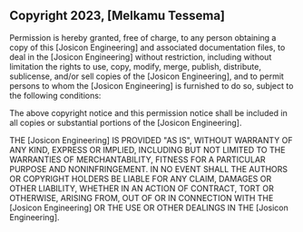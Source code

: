 ## Copyright 2023, [Melkamu Tessema]

Permission is hereby granted, free of charge, to any person obtaining a copy of this [Josicon Engineering] and associated documentation files, to deal in the [Josicon Engineering] without restriction, including without limitation the rights to use, copy, modify, merge, publish, distribute, sublicense, and/or sell copies of the [Josicon Engineering], and to permit persons to whom the [Josicon Engineering] is furnished to do so, subject to the following conditions:

The above copyright notice and this permission notice shall be included in all copies or substantial portions of the [Josicon Engineering].

THE [Josicon Engineering] IS PROVIDED "AS IS", WITHOUT WARRANTY OF ANY KIND, EXPRESS OR IMPLIED, INCLUDING BUT NOT LIMITED TO THE WARRANTIES OF MERCHANTABILITY, FITNESS FOR A PARTICULAR PURPOSE AND NONINFRINGEMENT. IN NO EVENT SHALL THE AUTHORS OR COPYRIGHT HOLDERS BE LIABLE FOR ANY CLAIM, DAMAGES OR OTHER LIABILITY, WHETHER IN AN ACTION OF CONTRACT, TORT OR OTHERWISE, ARISING FROM, OUT OF OR IN CONNECTION WITH THE [Josicon Engineering] OR THE USE OR OTHER DEALINGS IN THE [Josicon Engineering].